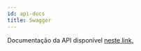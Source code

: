 ```yaml
---
id: api-docs
title: Swagger
---
```


Documentação da API disponível <a href="http://estamos-gravidos-nodeapi.herokuapp.com/docs/" target="_blank">neste link.</a>
